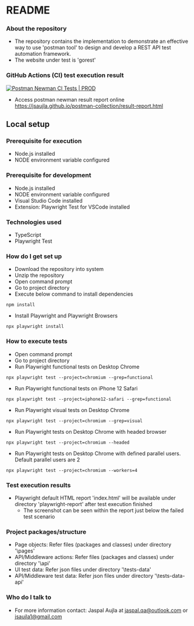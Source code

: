 # README #

### About the repository ###
* The repository contains the implementation to demonstrate an effective way to use 'postman tool' to design and develop a REST API test automation framework.
* The website under test is 'gorest'

### GitHub Actions (CI) test execution result ###
[![Postman Newman CI Tests | PROD](https://github.com/jsaujla/postman-collection/actions/workflows/postman-newman-prod.yml/badge.svg?branch=main)](https://github.com/jsaujla/postman-collection/actions/workflows/postman-newman-prod.yml)  

* Access postman newman result report online  
  https://jsaujla.github.io/postman-collection/result-report.html

## Local setup ##

### Prerequisite for execution ###
* Node.js installed
* NODE environment variable configured

### Prerequisite for development ###
* Node.js installed
* NODE environment variable configured
* Visual Studio Code installed
* Extension: Playwright Test for VSCode installed

### Technologies used ###
* TypeScript
* Playwright Test

### How do I get set up ###
* Download the repository into system
* Unzip the repository
* Open command prompt
* Go to project directory
* Execute below command to install dependencies
```
npm install
```
* Install Playwright and Playwright Browsers
```
npx playwright install
```

### How to execute tests ###
* Open command prompt
* Go to project directory
* Run Playwright functional tests on Desktop Chrome
```
npx playwright test --project=chromium --grep=functional
```
* Run Playwright functional tests on iPhone 12 Safari
```
npx playwright test --project=iphone12-safari --grep=functional
```
* Run Playwright visual tests on Desktop Chrome
```
npx playwright test --project=chromium --grep=visual
```
* Run Playwright tests on Desktop Chrome with headed browser
```
npx playwright test --project=chromium --headed
```
* Run Playwright tests on Desktop Chrome with defined parallel users. Default parallel users are 2
```
npx playwright test --project=chromium --workers=4
```

### Test execution results ###
* Playwright default HTML report 'index.html' will be available under directory 'playwright-report' after test execution finished
  * The screenshot can be seen within the report just below the failed test scenario

### Project packages/structure ###
* Page objects: Refer files (packages and classes) under directory '\pages\'
* API/Middleware actions: Refer files (packages and classes) under directory '\api\'
* UI test data: Refer json files under directory '\tests-data\'
* API/Middleware test data: Refer json files under directory '\tests-data-api\'

### Who do I talk to ###
* For more information contact: Jaspal Aujla at [jaspal.qa@outlook.com](mailto:jaspal.qa@outlook.com) or [jsaujla1@gmail.com](mailto:jsaujla1@gmail.com)